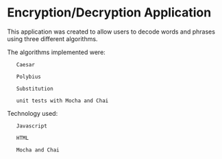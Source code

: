  # Encryption/Decryption Application
 
 This application was created to allow users to decode words and phrases using three different algorithms.
 
 The algorithms implemented were:
 
       Caesar
                                 
       Polybius
                                 
       Substitution
                                 
       unit tests with Mocha and Chai
 Technology used:
 
       Javascript
                
       HTML
                
       Mocha and Chai
                
